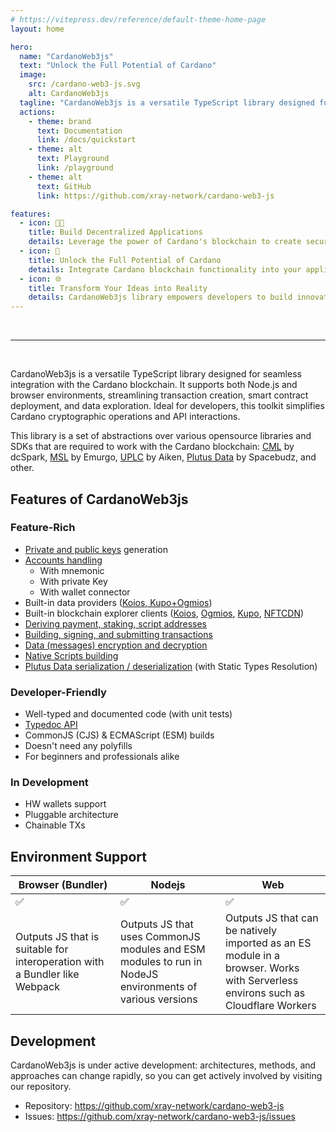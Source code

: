 ```yaml
---
# https://vitepress.dev/reference/default-theme-home-page
layout: home

hero:
  name: "CardanoWeb3js"
  text: "Unlock the Full Potential of Cardano"
  image:
    src: /cardano-web3-js.svg
    alt: CardanoWeb3js
  tagline: "CardanoWeb3js is a versatile TypeScript library designed for seamless integration with the Cardano blockchain"
  actions:
    - theme: brand
      text: Documentation
      link: /docs/quickstart
    - theme: alt
      text: Playground
      link: /playground
    - theme: alt
      text: GitHub
      link: https://github.com/xray-network/cardano-web3-js

features:
  - icon: 👨‍💻
    title: Build Decentralized Applications
    details: Leverage the power of Cardano's blockchain to create secure and scalable dApps. CardanoWeb3js library offers seamless integration and comprehensive tools for developers
  - icon: 🚀
    title: Unlock the Full Potential of Cardano
    details: Integrate Cardano blockchain functionality into your applications effortlessly with CW3js. Access robust features, from token transactions to smart contract interactions
  - icon: 🌐
    title: Transform Your Ideas into Reality
    details: CardanoWeb3js library empowers developers to build innovative blockchain solutions. Experience fast, reliable, and user-friendly tools for all your development needs
---
```


<br />
<hr />
<br />

CardanoWeb3js is a versatile TypeScript library designed for seamless integration with the Cardano blockchain. It supports both Node.js and browser environments, streamlining transaction creation, smart contract deployment, and data exploration. Ideal for developers, this toolkit simplifies Cardano cryptographic operations and API interactions.

This library is a set of abstractions over various opensource libraries and SDKs that are required to work with the Cardano blockchain: [CML](https://github.com/dcSpark/cardano-multiplatform-lib) by dcSpark, [MSL](https://github.com/Emurgo/message-signing) by Emurgo, [UPLC](https://aiken-lang.org/uplc) by Aiken, [Plutus Data](https://github.com/spacebudz/lucid/tree/main/src/plutus) by Spacebudz, and other.

## Features of CardanoWeb3js

<div class="two-cols">
  <div>

### **Feature-Rich**
  * [Private and public keys](/docs/accounts-and-keys) generation
  * [Accounts handling](/docs/accounts-and-keys)
    * With mnemonic
    * With private Key
    * With wallet connector
  * Built-in data providers ([Koios, Kupo+Ogmios](/docs/advanced-usage/providers))
  * Built-in blockchain explorer clients ([Koios](/docs/explorers/koios), [Ogmios](/docs/explorers/ogmios), [Kupo](/docs/explorers/kupo), [NFTCDN](/docs/explorers/xray-graph-nftcdn))
  * [Deriving payment, staking, script addresses](/docs/advanced-usage/addresses)
  * [Building, signing, and submitting transactions](/docs/transactions/basic-transactions)
  * [Data (messages) encryption and decryption](/docs/advanced-usage/sign-and-verify-message)
  * [Native Scripts building](/docs/transactions/basic-transactions)
  * [Plutus Data serialization / deserialization](/docs/transactions/smart-contracts-transactions) (with Static Types Resolution)

  </div>
  <div>

### **Developer-Friendly**
  * Well-typed and documented code (with unit tests)
  * [Typedoc API](/api/)
  * CommonJS (CJS) & ECMAScript (ESM) builds
  * Doesn't need any polyfills
  * For beginners and professionals alike

### **In Development**
  * HW wallets support
  * Pluggable architecture
  * Chainable TXs

  </div>
</div>




## Environment Support

<table style="width: 100%; display: table">
  <thead>
    <tr>
      <th style="width: 33%">Browser (Bundler)</th>
      <th style="width: 33%">Nodejs</th>
      <th style="width: 33%">Web</th>
    </tr>
  </thead>
  <tbody>
    <tr>
      <td>✅</td>
      <td>✅</td>
      <td>✅</td>
    </tr>
    <tr>
      <td>Outputs JS that is suitable for interoperation with a Bundler like Webpack</td>
      <td>Outputs JS that uses CommonJS modules and ESM modules to run in NodeJS environments of various versions</td>
      <td>Outputs JS that can be natively imported as an ES module in a browser. Works with Serverless environs such as Cloudflare Workers</td>
    </tr>
  </tbody>
</table>

## Development

CardanoWeb3js is under active development: architectures, methods, and approaches can change rapidly, so you can get actively involved by visiting our repository. 

* Repository: https://github.com/xray-network/cardano-web3-js
* Issues: https://github.com/xray-network/cardano-web3-js/issues
